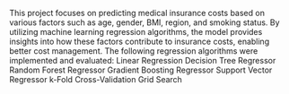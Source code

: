 This project focuses on predicting medical insurance costs based on various factors such as age, gender, BMI, region, and smoking status. By utilizing machine learning regression algorithms, the model provides insights into how these factors contribute to insurance costs, enabling better cost management.
The following regression algorithms were implemented and evaluated:
Linear Regression
Decision Tree Regressor
Random Forest Regressor
Gradient Boosting Regressor
Support Vector Regressor
k-Fold Cross-Validation
Grid Search

